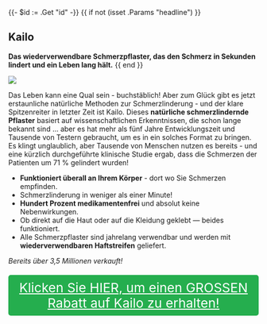 {{- $id := .Get "id" -}}
{{ if not (isset .Params "headline") }}
## Kailo

**Das wiederverwendbare Schmerzpflaster, das den Schmerz in Sekunden lindert und ein Leben lang hält.**
{{ end }}

[![](/list/kailo-title.jpg)](https://t.gadgetadvisers.com/click/{{$id}})

Das Leben kann eine Qual sein - buchstäblich! Aber zum Glück gibt es jetzt erstaunliche natürliche Methoden zur Schmerzlinderung - und der klare Spitzenreiter in letzter Zeit ist Kailo. Dieses **natürliche schmerzlindernde Pflaster** basiert auf wissenschaftlichen Erkenntnissen, die schon lange bekannt sind ... aber es hat mehr als fünf Jahre Entwicklungszeit und Tausende von Testern gebraucht, um es in ein solches Format zu bringen. Es klingt unglaublich, aber Tausende von Menschen nutzen es bereits - und eine kürzlich durchgeführte klinische Studie ergab, dass die Schmerzen der Patienten um 71 % gelindert wurden!

- **Funktioniert überall an Ihrem Körper** - dort wo Sie Schmerzen empfinden.
- Schmerzlinderung in weniger als einer Minute!
- **Hundert Prozent medikamentenfrei** und absolut keine Nebenwirkungen.
- Ob direkt auf die Haut oder auf die Kleidung geklebt — beides funktioniert.
- Alle Schmerzpflaster sind jahrelang verwendbar und werden mit **wiederverwendbaren Haftstreifen** geliefert.

*Bereits über 3,5 Millionen verkauft!*

<a href="(https://t.gadgetadvisers.com/click/{{$id}})" style="color: white;">
   <div style="text-align:center;background-color:#25ae4e;margin-bottom:20px;margin-top:20px;width: 100%;-webkit-border-radius: 5px;">
      <div style="color: white; padding: 10px;font-size: 26px;">
      Klicken Sie HIER, um einen GROSSEN Rabatt auf Kailo zu erhalten!
       </div>
   </div>
</a>